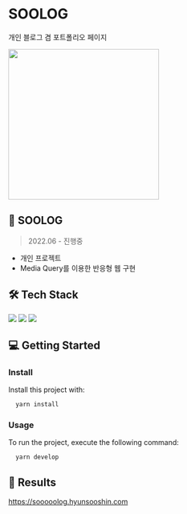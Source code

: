 # SOOLOG
개인 블로그 겸 포트폴리오 페이지

<img src="/images/hyunsoo.jpg" width="300px"/>

## 📖 SOOLOG
> 2022.06 - 진행중
- 개인 프로젝트
- Media Query를 이용한 반응형 웹 구현

## 🛠 Tech Stack
<p>
  <img src="https://img.shields.io/badge/Gatsby-663399?style=for-the-badge&logo=gatsby&logoColor=white" />
  <img src="https://img.shields.io/badge/eslint-3A33D1?style=for-the-badge&logo=eslint&logoColor=white" />
  <img src="https://img.shields.io/badge/prettier-1A2C34?style=for-the-badge&logo=prettier&logoColor=F7BA3E" />
</p>

## 💻 Getting Started

### Install

Install this project with:

```sh
  yarn install
```

### Usage

To run the project, execute the following command:

```sh
  yarn develop
```

## 🚀 Results
https://sooooolog.hyunsooshin.com
